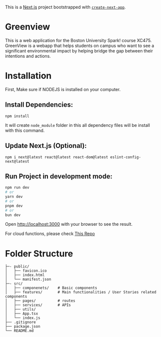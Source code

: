 This is a [Next.js](https://nextjs.org) project bootstrapped with [`create-next-app`](https://nextjs.org/docs/app/api-reference/cli/create-next-app).

# Greenview

This is a web application for the Boston University Spark! course XC475. GreenView is a webapp that helps students on campus who want to see a significant environmental impact by helping bridge the gap between their intentions and actions.

# Installation

First, Make sure if NODEJS is installed on your computer.

## Install Dependencies:

```
npm install
```

It will create `node_module` folder in this all dependency files will be install with this command.

## Update Next.js (Optional):

```
npm i next@latest react@latest react-dom@latest eslint-config-next@latest
```

## Run Project in development mode:

```bash
npm run dev
# or
yarn dev
# or
pnpm dev
# or
bun dev
```

Open [http://localhost:3000](http://localhost:3000) with your browser to see the result.

For cloud functions, please check [This Repo](https://github.com/greenviewxc/greenviewfunctions)


# Folder Structure
```
├─- public/
│   ├── favicon.ico
│   ├── index.html
│   └── manifest.json
├─- src/
│   ├── componenets/    # Basic components
│   ├── features/       # Main functionalities / User Stories related components
│   ├── pages/          # routes
│   ├── services/       # APIs
│   ├── utils/
│   ├── App.tsx        
│   └── index.js
├── .gitignore
├── package.json
└── README.md
```
